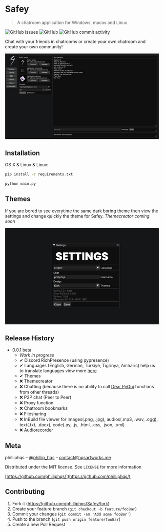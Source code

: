 # Safey
> A chatroom application for Windows, macos and Linux

![GitHub issues](https://img.shields.io/github/issues/philliphqs/Safey?style=for-the-badge)
![GitHub](https://img.shields.io/github/license/philliphqs/Safey?style=for-the-badge)
![GitHub commit activity](https://img.shields.io/github/commit-activity/w/philliphqs/Safey?style=for-the-badge)

Chat with your friends in chatrooms or create your own chatroom and create your own community!

![](assets/screenshots/screenshot.png)

## Installation

OS X & Linux & Linux:

```sh
pip install -r requirements.txt
```
```sh
python main.py
```

## Themes

If you are bored to see everytime the same dark boring theme then view the settings and change quickly the theme for Safey.
_Themecreator coming soon_

![](assets/screenshots/settings_theme.gif)

## Release History

* 0.0.1 beta
    * _Work in progress_
    * ✔ Discord RichPresence (using pypresence)
    * ✔ Languages (English, German, Türkiye, Tigrinya, Amharic) help us to translate languages view more [here](https://github.com/philliphqs/Safey/tree/main/languages/README.md)
    * ✔ Themes
    * ❌ Themecreator
    * ❌ Chatting (because there is no ability to call [Dear PyGui] functions from other threads)
    * ❌ P2P chat (Peer to Peer)
    * ❌ Proxy function
    * ❌ Chatroom bookmarks
    * ❌ Filesharing
    * ❌ InBuild file viewer for images(.png, .jpg), audios(.mp3, .wav, .ogg), text(.txt, .docx), code(.py, .js, .html, .css, .json, .xml) 
    * ❌ Audiorecorder
    
## Meta

philliphqs – [@phillip_hqs](https://twitter.com/phillip_hqs) – contact@hqsartworks.me

Distributed under the MIT license. See ``LICENSE`` for more information.

[https://github.com/philliphqs/](https://github.com/philliphqs/)

## Contributing

1. Fork it (<https://github.com/philliphqs/Safey/fork>)
2. Create your feature branch (`git checkout -b feature/fooBar`)
3. Commit your changes (`git commit -am 'Add some fooBar'`)
4. Push to the branch (`git push origin feature/fooBar`)
5. Create a new Pull Request

<!-- Markdown link & img dfn's -->
[wiki]: https://github.com/philliphqs/Safey/wiki
[Dear PyGui]: https://github.com/hoffstadt/dearpygui
